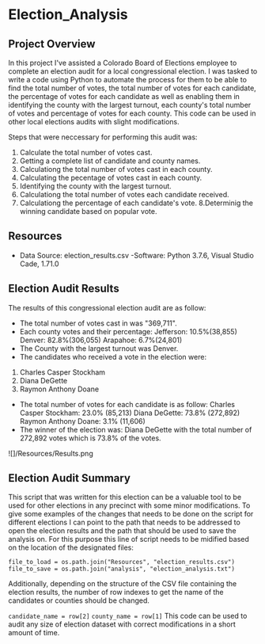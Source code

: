 # Election_Analysis

## Project Overview
In this project I've assisted a Colorado Board of Elections employee to complete an election audit for a local congressional election. I was tasked to write a code using Python to automate the process for them to be able to find the total number of votes, the total number of votes for each candidate, the percentage of votes for each candidate as well as enabling them in identifying the county with the largest turnout, each county's total number of votes and percentage of votes for each county. This code can be used in other local elections audits with slight modifications.

Steps that were neccessary for performing this audit was:
1. Calculate the total number of votes cast.
2. Getting a complete list of candidate and county names.
3. Calculationg the total number of votes cast in each county.
4. Calculating the pecentage of votes cast in each county.
5. Identifying the county with the largest turnout.
6. Calculationg the total number of votes each candidate received.
7. Calculationg the percentage of each candidate's vote.
8.Determinig the winning candidate based on popular vote.

## Resources
- Data Source: election_results.csv
-Software: Python 3.7.6, Visual Studio Cade, 1.71.0

## Election Audit Results
The results of this congressional election audit are as follow:
- The total number of votes cast in was "369,711".
- Each county votes and their percentage:
Jefferson: 10.5%(38,855)
Denver: 82.8%(306,055)
Arapahoe: 6.7%(24,801)
- The County with the largest turnout was Denver.
- The candidates who received a vote in the election were:
1. Charles Casper Stockham
2. Diana DeGette
3. Raymon Anthony Doane
- The total number of votes for each candidate is as follow:
Charles Casper Stockham: 23.0% (85,213)
Diana DeGette: 73.8% (272,892)
Raymon Anthony Doane: 3.1% (11,606)
- The winner of the election was:
Diana DeGette with the total number of 272,892 votes which is 73.8% of the votes.

![]/Resources/Results.png

## Election Audit Summary
This script that was written for this election can be a valuable tool to be used for other elections in any precinct with some minor modifications. To give some examples of the changes that needs to be done on the script for different elections I can point to the path that needs to be addressed to open the election results and the path that should be used to save the analysis on.
For this purpose this line of script needs to be midified based on the location of the designated files:

`file_to_load = os.path.join("Resources", "election_results.csv")`
`file_to_save = os.path.join("analysis", "election_analysis.txt")`

Additionally, depending on the structure of the CSV file containing the election results, the number of row indexes to get the name of the candidates or counties should be changed.

`candidate_name = row[2]` `county_name = row[1]`
This code can be used to audit any size of election dataset with correct modifications in a short amount of time.

